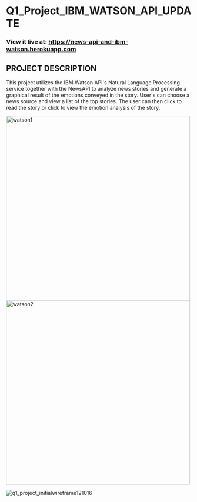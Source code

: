# Q1_Project_IBM_WATSON_API_UPDATE

### View it live at: https://news-api-and-ibm-watson.herokuapp.com

## PROJECT DESCRIPTION
This project utilizes the IBM Watson API's Natural Language Processing service together with the NewsAPI to analyze news stories and generate a graphical result of the emotions conveyed in the story.  User's can choose a news source and view a list of the top stories.  The user can then click to read the story or click to view the emotion analysis of the story.

<img width="500" alt="watson1" src="https://user-images.githubusercontent.com/22082195/27261574-baef82be-53fa-11e7-85f3-dc9519794ad1.png">

<img width="500" alt="watson2" src="https://user-images.githubusercontent.com/22082195/27261584-e802e246-53fa-11e7-99ee-482e9564c88a.png">

![q1_project_initialwireframe121016](https://cloud.githubusercontent.com/assets/22082195/21080874/5ba4cb7e-bf77-11e6-8cd0-d6fa1d1708f5.png)
